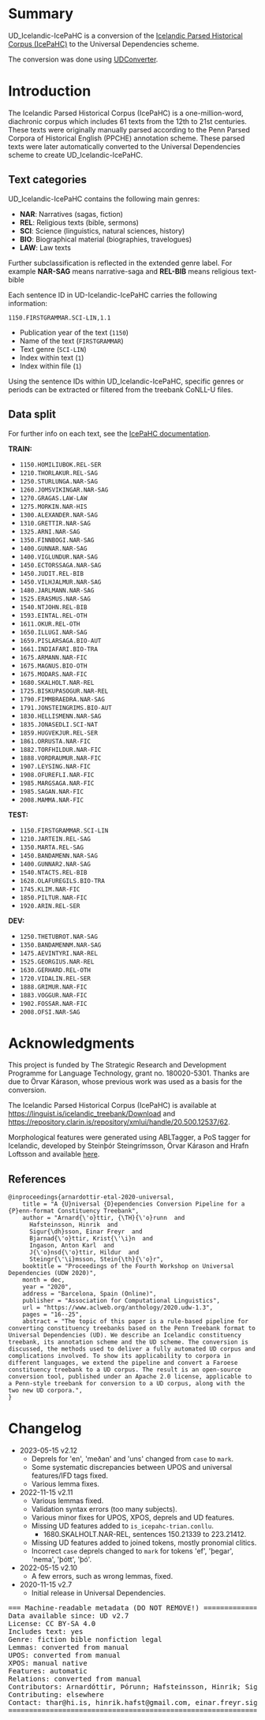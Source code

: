 # Summary

UD_Icelandic-IcePaHC is a conversion of the [Icelandic Parsed Historical Corpus (IcePaHC)](https://linguist.is/icelandic_treebank/Icelandic_Parsed_Historical_Corpus_(IcePaHC)) to the Universal Dependencies scheme.

The conversion was done using [UDConverter](https://github.com/thorunna/UDConverter).

# Introduction

The Icelandic Parsed Historical Corpus (IcePaHC) is a one-million-word, diachronic corpus which includes 61 texts from the 12th to 21st centuries. These texts were originally manually parsed according to the Penn Parsed Corpora of Historical English (PPCHE) annotation scheme. These parsed texts were later automatically converted to the Universal Dependencies scheme to create UD_Icelandic-IcePaHC.

## Text categories

UD_Icelandic-IcePaHC contains the following main genres:
- **NAR**: Narratives (sagas, fiction)
- **REL**: Religious texts (bible, sermons)
- **SCI**: Science (linguistics, natural sciences, history)
- **BIO**: Biographical material (biographies, travelogues)
- **LAW**: Law texts

Further subclassification is reflected in the extended genre label. For example **NAR-SAG** means narrative-saga and **REL-BIB** means religious text-bible

Each sentence ID in UD-Icelandic-IcePaHC carries the following information:

```
1150.FIRSTGRAMMAR.SCI-LIN,1.1
```
- Publication year of the text (`1150`)
- Name of the text (`FIRSTGRAMMAR`)
- Text genre (`SCI-LIN`)
- Index within text (`1`)
- Index within file (`1`)

Using the sentence IDs within UD_Icelandic-IcePaHC, specific genres or periods can be extracted or filtered from the treebank CoNLL-U files.

## Data split

For further info on each text, see the [IcePaHC documentation](https://linguist.is/icelandic_treebank/Texts).

**TRAIN:**
- `1150.HOMILIUBOK.REL-SER`
- `1210.THORLAKUR.REL-SAG`
- `1250.STURLUNGA.NAR-SAG`
- `1260.JOMSVIKINGAR.NAR-SAG`
- `1270.GRAGAS.LAW-LAW`
- `1275.MORKIN.NAR-HIS`
- `1300.ALEXANDER.NAR-SAG`
- `1310.GRETTIR.NAR-SAG`
- `1325.ARNI.NAR-SAG`
- `1350.FINNBOGI.NAR-SAG`
- `1400.GUNNAR.NAR-SAG`
- `1400.VIGLUNDUR.NAR-SAG`
- `1450.ECTORSSAGA.NAR-SAG`
- `1450.JUDIT.REL-BIB`
- `1450.VILHJALMUR.NAR-SAG`
- `1480.JARLMANN.NAR-SAG`
- `1525.ERASMUS.NAR-SAG`
- `1540.NTJOHN.REL-BIB`
- `1593.EINTAL.REL-OTH`
- `1611.OKUR.REL-OTH`
- `1650.ILLUGI.NAR-SAG`
- `1659.PISLARSAGA.BIO-AUT`
- `1661.INDIAFARI.BIO-TRA`
- `1675.ARMANN.NAR-FIC`
- `1675.MAGNUS.BIO-OTH`
- `1675.MODARS.NAR-FIC`
- `1680.SKALHOLT.NAR-REL`
- `1725.BISKUPASOGUR.NAR-REL`
- `1790.FIMMBRAEDRA.NAR-SAG`
- `1791.JONSTEINGRIMS.BIO-AUT`
- `1830.HELLISMENN.NAR-SAG`
- `1835.JONASEDLI.SCI-NAT`
- `1859.HUGVEKJUR.REL-SER`
- `1861.ORRUSTA.NAR-FIC`
- `1882.TORFHILDUR.NAR-FIC`
- `1888.VORDRAUMUR.NAR-FIC`
- `1907.LEYSING.NAR-FIC`
- `1908.OFUREFLI.NAR-FIC`
- `1985.MARGSAGA.NAR-FIC`
- `1985.SAGAN.NAR-FIC`
- `2008.MAMMA.NAR-FIC`

**TEST:**
- `1150.FIRSTGRAMMAR.SCI-LIN`
- `1210.JARTEIN.REL-SAG`
- `1350.MARTA.REL-SAG`
- `1450.BANDAMENN.NAR-SAG`
- `1400.GUNNAR2.NAR-SAG`
- `1540.NTACTS.REL-BIB`
- `1628.OLAFUREGILS.BIO-TRA`
- `1745.KLIM.NAR-FIC`
- `1850.PILTUR.NAR-FIC`
- `1920.ARIN.REL-SER`

**DEV:**
- `1250.THETUBROT.NAR-SAG`
- `1350.BANDAMENNM.NAR-SAG`
- `1475.AEVINTYRI.NAR-REL`
- `1525.GEORGIUS.NAR-REL`
- `1630.GERHARD.REL-OTH`
- `1720.VIDALIN.REL-SER`
- `1888.GRIMUR.NAR-FIC`
- `1883.VOGGUR.NAR-FIC`
- `1902.FOSSAR.NAR-FIC`
- `2008.OFSI.NAR-SAG`


# Acknowledgments

This project is funded by The Strategic Research and Development Programme for Language Technology, grant no. 180020-5301. Thanks are due to Örvar Kárason, whose previous work was used as a basis for the conversion.

The Icelandic Parsed Historical Corpus (IcePaHC) is available at https://linguist.is/icelandic_treebank/Download and https://repository.clarin.is/repository/xmlui/handle/20.500.12537/62.

Morphological features were generated using ABLTagger, a PoS tagger for Icelandic, developed by Steinþór Steingrímsson, Örvar Kárason and Hrafn Loftsson and available [here](https://github.com/steinst/ABLTagger).

## References

```
@inproceedings{arnardottir-etal-2020-universal,
    title = "A {U}niversal {D}ependencies Conversion Pipeline for a {P}enn-format Constituency Treebank",
    author = "Arnard{\'o}ttir, {\TH}{\'o}runn  and
      Hafsteinsson, Hinrik  and
      Sigur{\dh}sson, Einar Freyr  and
      Bjarnad{\'o}ttir, Krist{\'\i}n  and
      Ingason, Anton Karl  and
      J{\'o}nsd{\'o}ttir, Hildur  and
      Steingr{\'\i}msson, Stein{\th}{\'o}r",
    booktitle = "Proceedings of the Fourth Workshop on Universal Dependencies (UDW 2020)",
    month = dec,
    year = "2020",
    address = "Barcelona, Spain (Online)",
    publisher = "Association for Computational Linguistics",
    url = "https://www.aclweb.org/anthology/2020.udw-1.3",
    pages = "16--25",
    abstract = "The topic of this paper is a rule-based pipeline for converting constituency treebanks based on the Penn Treebank format to Universal Dependencies (UD). We describe an Icelandic constituency treebank, its annotation scheme and the UD scheme. The conversion is discussed, the methods used to deliver a fully automated UD corpus and complications involved. To show its applicability to corpora in different languages, we extend the pipeline and convert a Faroese constituency treebank to a UD corpus. The result is an open-source conversion tool, published under an Apache 2.0 license, applicable to a Penn-style treebank for conversion to a UD corpus, along with the two new UD corpora.",
}
```

# Changelog
* 2023-05-15 v2.12
  * Deprels for 'en', 'meðan' and 'uns' changed from `case` to `mark`.
  * Some systematic discrepancies between UPOS and universal features/IFD tags fixed.
  * Various lemma fixes.
* 2022-11-15 v2.11
  * Various lemmas fixed.
  * Validation syntax errors (too many subjects).
  * Various minor fixes for UPOS, XPOS, deprels and UD features.
  * Missing UD features added to `is_icepahc-trian.conllu`.
    * 1680.SKALHOLT.NAR-REL, sentences 150.21339 to 223.21412.
  * Missing UD features added to joined tokens, mostly pronomial clitics.
  * Incorrect `case` deprels changed to `mark` for tokens 'ef', 'þegar', 'nema', 'þótt', 'þó'.
* 2022-05-15 v2.10
  * A few errors, such as wrong lemmas, fixed.
* 2020-11-15 v2.7
  * Initial release in Universal Dependencies.


<pre>
=== Machine-readable metadata (DO NOT REMOVE!) ================================
Data available since: UD v2.7
License: CC BY-SA 4.0
Includes text: yes
Genre: fiction bible nonfiction legal
Lemmas: converted from manual
UPOS: converted from manual
XPOS: manual native
Features: automatic
Relations: converted from manual
Contributors: Arnardóttir, Þórunn; Hafsteinsson, Hinrik; Sigurðsson, Einar Freyr; Jónsdóttir, Hildur; Bjarnadóttir, Kristín; Ingason, Anton Karl; Rúnarsson, Kristján; Steingrímsson, Steinþór; Wallenberg, Joel C.; Rögnvaldsson, Eiríkur
Contributing: elsewhere
Contact: thar@hi.is, hinrik.hafst@gmail.com, einar.freyr.sigurdsson@arnastofnun.is
===============================================================================
</pre>
